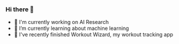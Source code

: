 ### Hi there 👋

- 🔭 I'm currently working on AI Research
- 🌱 I’m currently learning about machine learning
- 🏁 I've recently finished Workout Wizard, my workout tracking app
<!-- - 👯 I’m looking to collaborate on ...
- 🤔 I’m looking for help with ...
- ⚡ Fun fact: ... -->
